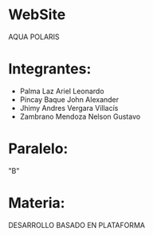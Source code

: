 # WebSite
  AQUA POLARIS

# Integrantes:
  * Palma Laz Ariel Leonardo
  * Pincay Baque John Alexander
  * Jhimy Andres Vergara Villacís
  * Zambrano Mendoza Nelson Gustavo

# Paralelo: 
  "B"

# Materia: 
  DESARROLLO BASADO EN PLATAFORMA
